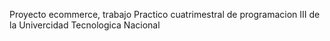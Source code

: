 Proyecto ecommerce, trabajo Practico cuatrimestral de programacion III de la Univercidad Tecnologica Nacional 
